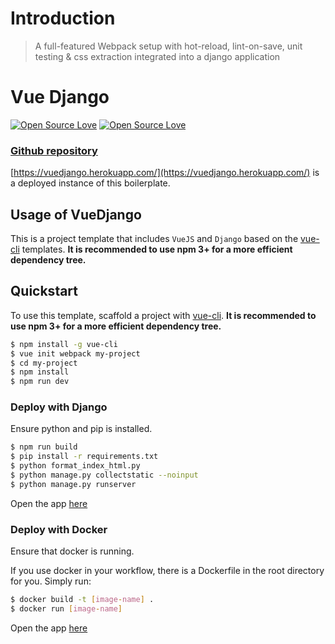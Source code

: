 # Introduction

> A full-featured Webpack setup with hot-reload, lint-on-save, unit testing & css extraction integrated into a django application

# Vue Django
[![Open Source Love](https://badges.frapsoft.com/os/v1/open-source.svg?v=102)](https://github.com/ellerbrock/open-source-badge/)
[![Open Source Love](https://badges.frapsoft.com/os/mit/mit.svg?v=102)](https://github.com/ellerbrock/open-source-badge/)

### [Github repository](https://github.com/NdagiStanley/vue-django)

[https://vuedjango.herokuapp.com/](https://vuedjango.herokuapp.com/) is a deployed instance of this boilerplate.



## Usage of VueDjango

This is a project template that includes `VueJS` and `Django` based on the [vue-cli](https://github.com/vuejs/vue-cli) templates. **It is recommended to use npm 3+ for a more efficient dependency tree.**

## Quickstart

To use this template, scaffold a project with [vue-cli](https://github.com/vuejs/vue-cli). **It is recommended to use npm 3+ for a more efficient dependency tree.**

``` bash
$ npm install -g vue-cli
$ vue init webpack my-project
$ cd my-project
$ npm install
$ npm run dev
```

### Deploy with Django

Ensure python and pip is installed.

```bash
$ npm run build
$ pip install -r requirements.txt
$ python format_index_html.py
$ python manage.py collectstatic --noinput
$ python manage.py runserver
```

Open the app [here](localhost:8000)

### Deploy with Docker

Ensure that docker is running.

If you use docker in your workflow, there is a Dockerfile in the root directory for you. Simply run:

```bash
$ docker build -t [image-name] .
$ docker run [image-name]
```

Open the app [here](localhost:8000)
